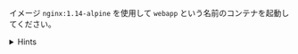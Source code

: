 イメージ `nginx:1.14-alpine` を使用して `webapp` という名前のコンテナを起動してください。

<details>
  <summary>Hints</summary>

`docker run --name webapp nginx:1.14-alpine` を実行します。

</details>
